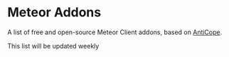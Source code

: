 # Meteor Addons

A list of free and open-source Meteor Client addons, based on <a href="https://anticope.pages.dev/" target="_blank">AntiCope</a>.

This list will be updated weekly
